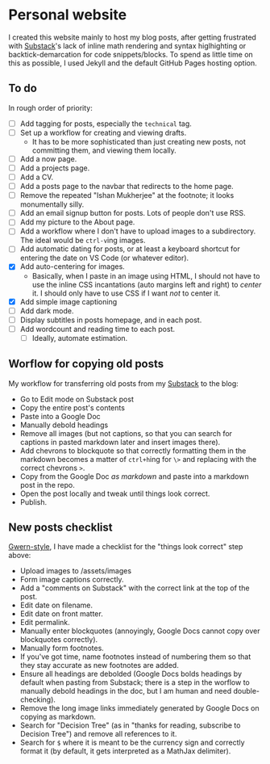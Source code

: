 # Personal website

I created this website mainly to host my blog posts, after getting frustrated with [Substack](https://decisiontree.substack.com/)'s lack of inline math rendering and syntax higlhighting or backtick-demarcation for code snippets/blocks. To spend as little time on this as possible, I used Jekyll and the default GitHub Pages hosting option. 

## To do

In rough order of priority:

- [ ] Add tagging for posts, especially the `technical` tag.
- [ ] Set up a workflow for creating and viewing drafts.
  - It has to be more sophisticated than just creating new posts, not committing them, and viewing them locally.
- [ ] Add a now page.
- [ ] Add a projects page.
- [ ] Add a CV.
- [ ] Add a posts page to the navbar that redirects to the home page.
- [ ] Remove the repeated "Ishan Mukherjee" at the footnote; it looks monumentally silly.
- [ ] Add an email signup button for posts. Lots of people don't use RSS.
- [ ] Add my picture to the About page.
- [ ] Add a workflow where I don't have to upload images to a subdirectory. The ideal would be `ctrl-v`ing images. 
- [ ] Add automatic dating for posts, or at least a keyboard shortcut for entering the date on VS Code (or whatever editor).
- [X] Add auto-centering for images.
  - Basically, when I paste in an image using HTML, I should not have to use the inline CSS incantations (auto margins left and right) to _center_ it. I should only have to use CSS if I want _not_ to center it.
- [X] Add simple image captioning
- [ ] Add dark mode.
- [ ] Display subtitles in posts homepage, and in each post.
- [ ] Add wordcount and reading time to each post.
  - [ ] Ideally, automate estimation.

## Worflow for copying old posts

My workflow for transferring old posts from my [Substack](https://decisiontree.substack.com/) to the blog:

- Go to Edit mode on Substack post 
- Copy the entire post's contents 
- Paste into a Google Doc 
- Manually debold headings
- Remove all images (but not captions, so that you can search for captions in pasted markdown later and insert images there).
- Add chevrons to blockquote so that correctly formatting them in the markdown becomes a matter of `ctrl+h`ing for `\>` and replacing with the correct chevrons `>`.
- Copy from the Google Doc _as markdown_ and paste into a markdown post in the repo.
- Open the post locally and tweak until things look correct.
- Publish.

## New posts checklist

[Gwern-style](https://gwern.net/about#writing-checklist), I have made a checklist for the "things look correct" step above:

- Upload images to /assets/images
- Form image captions correctly.
- Add a "comments on Substack" with the correct link at the top of the post.
- Edit date on filename.
- Edit date on front matter.
- Edit permalink.
- Manually enter blockquotes (annoyingly, Google Docs cannot copy over blockquotes correctly).
- Manually form footnotes.
- If you've got time, name footnotes instead of numbering them so that they stay accurate as new footnotes are added.
- Ensure all headings are debolded (Google Docs bolds headings by default when pasting from Substack; there is a step in the worflow to manually debold headings in the doc, but I am human and need double-checking).
- Remove the long image links immediately generated by Google Docs on copying as markdown.
- Search for "Decision Tree" (as in "thanks for reading, subscribe to Decision Tree") and remove all references to it.
- Search for `$` where it is meant to be the currency sign and correctly format it (by default, it gets interpreted as a MathJax delimiter).